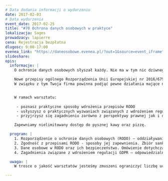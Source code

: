 ```yaml
---
# Data dodania informacji o wydarzeniu
date: 2017-02-03
# Data wydarzenia
event_date: 2017-02-25
title: "#70 Ochrona danych osobowych w praktyce"
lokalizacja: Sages
prowadzacy: lapierre
cena: Rejestracja bezpłatna
dlugosc: 9:00-17:00
evenea_link: "https://daneosobowe.evenea.pl/?out=1&source=event_iframe"
slideshare:
opis:
  informacje: |
    O ochronie danych osobowych słyszał każdy. Nie ma w tym nic dziwnego, ponieważ jest to temat, z którym potykamy się właściwie na każdym kroku. Nie zawsze jednak nasza wiedza jest wystarczająca, aby płynnie poruszać się w tym temacie. Już 25 lutego będzie okazja do zgłębienia tego tematu!

    Nowe przepisy ogólnego Rozporządzenia Unii Europejskiej nr 2016/679 w sprawie ochrony danych osobowych (RODO) weszły już w życie. Zaczną obowiązywać z dniem 25 maja 2018 r. 
    W związku z tym Twoja firma powinna podjąć pewne działania mające na celu dostosowanie organizacji do nowych obowiązków. Nie wiesz jednak o co w tym chodzi i jak się za to zabrać? Podczas warsztatu będzie okazja poznać szczegóły RODO. Adresatami nowych przepisów są zarówno administratorzy danych, processorzy jak i osoby odpowiedzialne za bezpieczeństwo danych w organizacji. Zmiany będą miały ogromne znaczenie dla zarządzania kluczowymi procesami jak i systemami IT. 


    W ramach warsztatu: 
    
     - poznasz praktyczne sposoby wdrożenia przepisów RODO 
     - usłyszysz o praktycznych wyzwaniach związanych z wdrożeniem regulacji GDPR/RODO  
     - przyjrzysz się zagadnieniu zarówno z perspektywy prawnej jak i operacyjnej

    Zapewniamy nielimitowany dostęp do pysznej kawy oraz pizzę.

  program: |
    1. Rozporządzenie o ochronie danych osobowych (RODO) – oddziaływanie unijne na rynek informatyczny i teleinformatyczny.
    2. Zgodność z przepisami RODO - sposoby jej zapewnienia. Zbiór sankcji za naruszenie przepisów.
    3. Dane osobowe w RODO oraz ich bezpieczeństwo. Omówienie dotychczasowego stanu prawnego - odpowiedzialności, dokumentacje. Przegląd zmian.
    4. Zagadnienia związane z wdrożeniem regulacji GDPR – odpowiedzialność, wdrożenie procesów pod kątem zmniejszenia ryzyka. Omówienie rozwiązań operacyjnych (procesowych, organizacyjnych IT) związanych z GDPR.

  uwaga: |
    W trosce o jakość warsztatów jesteśmy zmuszeni ograniczyć liczbę uczestników. **Kwalifikacja odbywa się na podstawie odpowiedzi udzielonych w formularzu zgłoszeniowym oraz - w dalszym kroku - kolejności zgłoszeń.** Potwierdzenie udziału w warsztatach wraz z instrukcją przygotowania środowiska otrzymasz najpóźniej na 7 dni przed planowaną datą wydarzenia.

---
```

